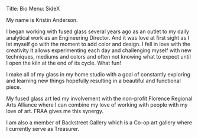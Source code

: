 Title: Bio
Menu: SideX

My name is Kristin Anderson.

I began working with fused glass several years ago as an outlet to my daily analytical work as an 
Engineering Director. And it was love at first sight as I let myself go with the moment to add color and 
design. I fell in love with the creativity it allows experimenting each day and challenging myself with 
new techniques, mediums and colors and often not knowing what to expect until I open the kiln at the end 
of its cycle. What fun!

I make all of my glass in my home studio with a goal of constantly exploring and learning new things 
hopefully resulting in a beautiful and functional piece.

My fused glass art led my involvement with the non-profit Florence Regional Arts Alliance where 
I can combine my love of working with people with my love of art.  FRAA gives me this synergy.

I am also a member of Backstreet Gallery which is a Co-op art gallery where I currently serve as 
Treasurer. 
